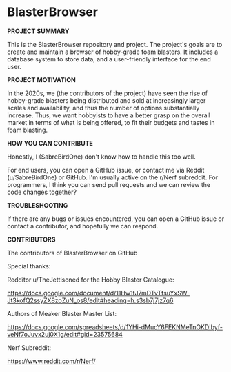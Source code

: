 # BlasterBrowser

**PROJECT SUMMARY**

This is the BlasterBrowser repository and project. The project's goals are to create and maintain a browser of hobby-grade foam blasters. It includes a database system to store data, and a user-friendly interface for the end user. 

**PROJECT MOTIVATION**

In the 2020s, we (the contributors of the project) have seen the rise of hobby-grade blasters being distributed and sold at increasingly larger scales and availability, and thus the number of options substantially increase. Thus, we want hobbyists to have a better grasp on the overall market in terms of what is being offered, to fit their budgets and tastes in foam blasting.

**HOW YOU CAN CONTRIBUTE**

Honestly, I (SabreBirdOne) don't know how to handle this too well. 

For end users, you can open a GitHub issue, or contact me via Reddit (u/SabreBirdOne) or GitHub. I'm usually active on the r/Nerf subreddit.
For programmers, I think you can send pull requests and we can review the code changes together?

**TROUBLESHOOTING**

If there are any bugs or issues encountered, you can open a GitHub issue or contact a contributor, and hopefully we can respond.

**CONTRIBUTORS**

The contributors of BlasterBrowser on GitHub

Special thanks:

Redditor u/TheJettisoned for the Hobby Blaster Catalogue:

https://docs.google.com/document/d/11Hw1tJ7mDTvTfsuYxSW-Jt3kofQ2ssyZX8zoZuN_os8/edit#heading=h.s3sb7j7jz7q6

Authors of Meaker Blaster Master List:

https://docs.google.com/spreadsheets/d/1YHi-dMucY6FEKNMeTnOKDIbyf-veNf7oJuvx2uj0X1g/edit#gid=23575684

Nerf Subreddit: 

https://www.reddit.com/r/Nerf/
